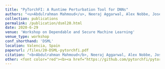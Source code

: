 ```yaml
---
title: "PyTorchFI: A Runtime Perturbation Tool for DNNs"
authors: "<u>Abdulrahman Mahmoud</u>, Neeraj Aggarwal, Alex Nobbe, Jose Rodrigo Sanchez Vicarte, Sarita V. Adve, Christopher W. Fletcher, Iuri Frosio, Siva Kumar Sastry Hari"
collection: publications
permalink: /publication/dsml20.html
date: 2020-6-29
venue: 'Workshop on Dependable and Secure Machine Learning' 
venue_type: workshop 
conf_shorthand: 'DSML'
location: Valencia, Spain
paperurl: /files/20-DSML-pytorchfi.pdf
citation: "<b>Abdulrahman Mahmoud</b>, Neeraj Aggarwal, Alex Nobbe, Jose Rodrigo Sanchez Vicarte, Sarita V. Adve, Christopher W. Fletcher, Iuri Frosio, Siva Kumar Sastry Hari. 2020. &quot;PyTorchFI: A Runtime Perturbation Tool for DNNs,&quot; <i>IEEE/IFIP International Conference on Dependable Systems and Networks - Supplemental Volume, 2020, presented at the Workshop on Dependable and Secure Machine Learning (DSML)</i>, Valencia, Spain 2020."
other: <font color="red"><b><a href="https://github.com/pytorchfi/pytorchfi">PyTorchFI is open-sourced, available here!</a></b></font>. Downloaded [25,000+](https://pepy.tech/project/pytorchfi) times!
---
```

